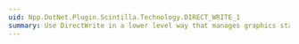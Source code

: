 ```yaml
---
uid: Npp.DotNet.Plugin.Scintilla.Technology.DIRECT_WRITE_1
summary: Use DirectWrite in a lower level way that manages graphics state more explicitly.
---
```

